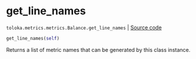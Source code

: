 # get_line_names
`toloka.metrics.metrics.Balance.get_line_names` | [Source code](https://github.com/Toloka/toloka-kit/blob/v0.1.24/src/metrics/metrics.py#L154)

```python
get_line_names(self)
```

Returns a list of metric names that can be generated by this class instance.

